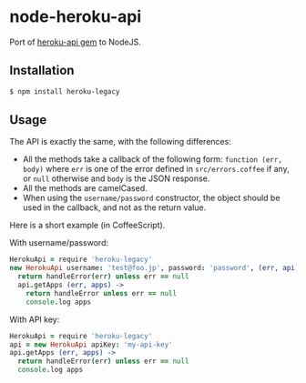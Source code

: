 # node-heroku-api

Port of [heroku-api gem](https://github.com/heroku/heroku.rb) to NodeJS.

## Installation

```sh
$ npm install heroku-legacy
```

## Usage

The API is exactly the same, with the following differences:

* All the methods take a callback of the following form: `function (err, body)`
  where `err` is one of the error defined in `src/errors.coffee` if any, or `null` otherwise and `body` is the JSON response.
* All the methods are camelCased.
* When using the `username/password` constructor, the object should be used
  in the callback, and not as the return value.


Here is a short example (in CoffeeScript).

With username/password:

```coffee
HerokuApi = require 'heroku-legacy'
new HerokuApi username: 'test@foo.jp', password: 'password', (err, api) ->
  return handleError(err) unless err == null
  api.getApps (err, apps) ->
    return handleError unless err == null
    console.log apps
```

With API key:

```coffee
HerokuApi = require 'heroku-legacy'
api = new HerokuApi apiKey: 'my-api-key'
api.getApps (err, apps) ->
  return handleError(err) unless err == null
  console.log apps
```
